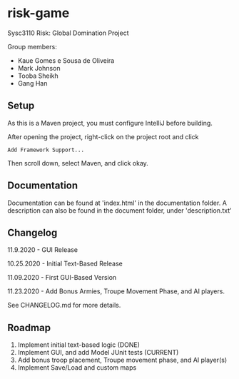 # risk-game
Sysc3110 Risk: Global Domination Project

Group members:
- Kaue Gomes e Sousa de Oliveira
- Mark Johnson
- Tooba Sheikh
- Gang Han

## Setup
As this is a Maven project, you must configure IntelliJ before building.

After opening the project, right-click on the project root and click 
````
Add Framework Support...
````
Then scroll down, select Maven, and click okay.

## Documentation
Documentation can be found at 'index.html' in the documentation folder.
A description can also be found in the document folder, under 'description.txt'

## Changelog
11.9.2020 - GUI Release

10.25.2020 - Initial Text-Based Release

11.09.2020 - First GUI-Based Version

11.23.2020 - Add Bonus Armies, Troupe Movement Phase, and AI players.

See CHANGELOG.md for more details.

## Roadmap
1. Implement initial text-based logic (DONE)
2. Implement GUI, and add Model JUnit tests (CURRENT)
3. Add bonus troop placement, Troupe movement phase, and AI player(s)
4. Implement Save/Load and custom maps
